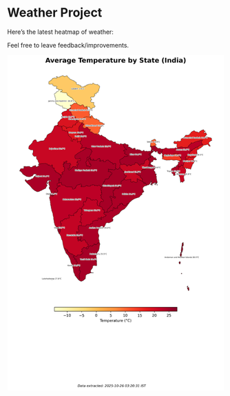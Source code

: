 # Weather Project

Here’s the latest heatmap of weather:

Feel free to leave feedback/improvements.

![India Heatmap](docs/assets/india_heatmap.png?v=FD4629)
